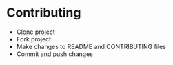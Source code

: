 # Contributing
  - Clone project
  - Fork project
  - Make changes to README and CONTRIBUTING files
  - Commit and push changes

